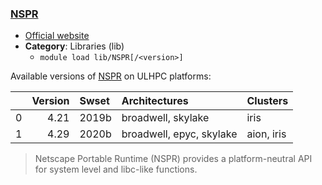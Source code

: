 ### [NSPR](https://developer.mozilla.org/en-US/docs/Mozilla/Projects/NSPR)

* [Official website](https://developer.mozilla.org/en-US/docs/Mozilla/Projects/NSPR)
* __Category__: Libraries (lib)
    -  `module load lib/NSPR[/<version>]`

Available versions of [NSPR](https://developer.mozilla.org/en-US/docs/Mozilla/Projects/NSPR) on ULHPC platforms:

|    |   Version | Swset   | Architectures            | Clusters   |
|---:|----------:|:--------|:-------------------------|:-----------|
|  0 |      4.21 | 2019b   | broadwell, skylake       | iris       |
|  1 |      4.29 | 2020b   | broadwell, epyc, skylake | aion, iris |

> Netscape Portable Runtime (NSPR) provides a platform-neutral API for system level and libc-like functions.
